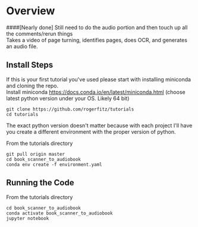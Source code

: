 # Overview
####[Nearly done] Still need to do the audio portion and then touch up all the comments/rerun things  
Takes a video of page turning, identifies pages, does OCR, and generates an audio file.   
## Install Steps
If this is your first tutorial you've used please start with installing miniconda and cloning the repo.  
Install miniconda https://docs.conda.io/en/latest/miniconda.html (choose latest python version under your OS. Likely 64 bit)
```
git clone https://github.com/rogerfitz/tutorials
cd tutorials
```
The exact python version doesn't matter because with each project I'll have you create a different environment with the proper version of python.

From the tutorials directory
```
git pull origin master
cd book_scanner_to_audiobook
conda env create -f environment.yaml
```

## Running the Code
From the tutorials directory
```
cd book_scanner_to_audiobook
conda activate book_scanner_to_audiobook
jupyter notebook
```